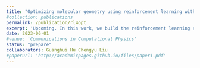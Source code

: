 ```yaml
---
title: "Optimizing molecular geometry using reinforcement learning with density functional theory"
#collection: publications
permalink: /publication/rl4opt
excerpt: 'Upcoming. In this work, we build the reinforcement learning algorithm within the AFEABIC, aiming at finding the optimal geometrial structure based on the DFT calculation.'
date: 2023-06-01
#venue: 'Communications in Computational Physics'
status: "prepare"
collaborators: Guanghui Hu Chengyu Liu
#paperurl: 'http://academicpages.github.io/files/paper1.pdf'
---
```



